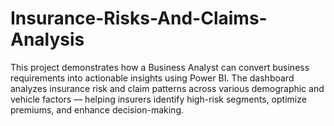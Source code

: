 # Insurance-Risks-And-Claims-Analysis
This project demonstrates how a Business Analyst can convert business requirements into actionable insights using Power BI.  The dashboard analyzes insurance risk and claim patterns across various demographic and vehicle factors — helping insurers identify high-risk segments, optimize premiums, and enhance decision-making.
